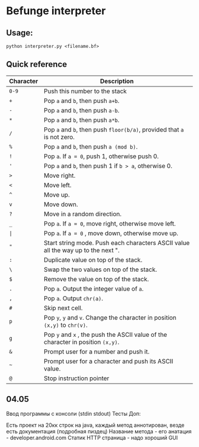 # Befunge interpreter #

## Usage: ##

```
python interpreter.py <filename.bf> 
```

## Quick reference ##

 Character            | Description                                                                       
 ----------------------|----------------------------------------------------------------------------------- 
 `0-9`                | Push this number to the stack                                                     
 `+`                  | Pop `a` and `b`, then push `a+b`.                                                
 `-`                  | Pop `a` and `b`, then push `a-b`.                                                 
 `*`                  | Pop `a` and `b`, then push `a*b`.                                                 
 `/`                  | Pop `a` and `b`, then push `floor(b/a)`, provided that `a` is not zero.           
 `%`                  | Pop `a` and `b`, then push `a (mod b)`.                                           
 `!`                  | Pop `a`. If `a = 0`, push 1, otherwise push 0.                                    
 `'`                | Pop `a` and `b`, then push 1 if `b > a`, otherwise 0.                             
 `>`                  | Move right.                                                                       
 `<`                  | Move left.                                                                        
 `^`                  | Move up.                                                                         
 `v`                  | Move down.                                                                        
 `?`                  | Move in a random direction.                                                       
 `_`                  | Pop `a`. If `a = 0`, move right, otherwise move left.                             
 <code>&#124;</code> | Pop `a`. If `a = 0` , move down, otherwise move up.                               
 `"`                  | Start string mode. Push each characters ASCII value all the way up to the next ". 
 `:`                  | Duplicate value on top of the stack.                                             
 `\ `                 | Swap the two values on top of the stack.                                         
 `$`                  | Remove the value on top of the stack.                                             
 `.`                  | Pop `a`. Output the integer value of `a`.                                         
 `,`                  | Pop `a`. Output `chr(a)`.                                                         
 `#`                  | Skip next cell.                                                                   
 `p`                  | Pop `y`, `y` and `v`. Change the character in position `(x,y)` to `chr(v)`.       
 `g`                  | Pop `y` and `x` , the push the ASCII value of the character in position `(x,y)`.  
 `&`                  | Prompt user for a number and push it.                                             
 `~`               | Prompt user for a character and push its ASCII value.                             
 `@`                  | Stop instruction pointer                                                          

## 04.05 ##
Ввод программы с консоли (stdin stdout)
Тесты
Доп:

Есть проект на 20кк строк на java, каждый метод аннотирован, везде есть документация (подробная пиздец)
Название метода - его анатация - developer.android.com
Статик HTTP страница - надо хороший GUI